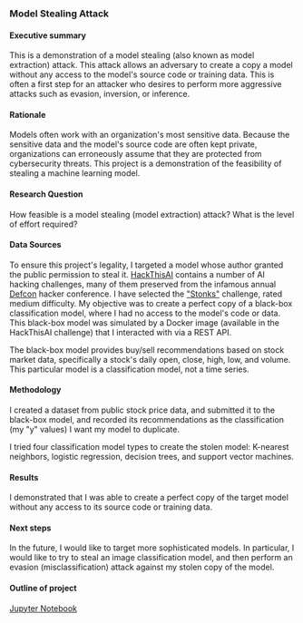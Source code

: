 ### Model Stealing Attack

#### Executive summary
This is a demonstration of a model stealing (also known as model extraction) attack. This attack allows an adversary to create a copy a model without any access to the model's source code or training data. This is often a first step for an attacker who desires to perform more aggressive attacks such as evasion, inversion, or inference.

#### Rationale
Models often work with an organization's most sensitive data. Because the sensitive data and the model's source code are often kept private, organizations can erroneously assume that they are protected from cybersecurity threats. This project is a demonstration of the feasibility of stealing a machine learning model. 

#### Research Question
How feasible is a model stealing (model extraction) attack? What is the level of effort required?

#### Data Sources
To ensure this project's legality, I targeted a model whose author granted the public permission to steal it. [HackThisAI](https://github.com/JosephTLucas/HackThisAI/) contains a number of AI hacking challenges, many of them preserved from the infamous annual [Defcon](https://defcon.org) hacker conference. I have selected the ["Stonks"](https://github.com/JosephTLucas/HackThisAI/tree/main/challenge/medium_stonks) challenge, rated medium difficulty. My objective was to create a perfect copy of a black-box classification model, where I had no access to the model's code or data. This black-box model was simulated by a Docker image (available in the HackThisAI challenge) that I interacted with via a REST API.

The black-box model provides buy/sell recommendations based on stock market data, specifically a stock's daily open, close, high, low, and volume. This particular model is a classification model, not a time series.

#### Methodology
I created a dataset from public stock price data, and submitted it to the black-box model, and recorded its recommendations as the classification (my "y" values) I want my model to duplicate.

I tried four classification model types to create the stolen model: K-nearest neighbors, logistic regression, decision trees, and support vector machines.

#### Results
I demonstrated that I was able to create a perfect copy of the target model without any access to its source code or training data. 

#### Next steps
In the future, I would like to target more sophisticated models. In particular, I would like to try to steal an image classification model, and then perform an evasion (misclassification) attack against my stolen copy of the model.

#### Outline of project

[Jupyter Notebook](https://github.com/hotpacket/modelstealing/blob/main/steal-stonks.ipynb)


